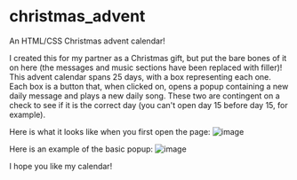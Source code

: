 # christmas_advent
An HTML/CSS Christmas advent calendar!

I created this for my partner as a Christmas gift, but put the bare bones of it on here (the messages and music sections have been replaced with filler)! This advent calendar spans 25 days, with a box representing each one. Each box is a button that, when clicked on, opens a popup containing a new daily message and plays a new daily song. These two are contingent on a check to see if it is the correct day (you can't open day 15 before day 15, for example).

Here is what it looks like when you first open the page:
![image](https://github.com/user-attachments/assets/9bba0e36-28bf-4687-b6f3-efc74dfeffc5)

Here is an example of the basic popup:
![image](https://github.com/user-attachments/assets/c399d86a-16ce-471d-9d45-bb149a0ef61d)

I hope you like my calendar!
